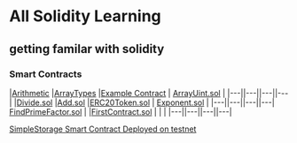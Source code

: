 # All Solidity Learning

## getting familar with solidity

### Smart Contracts

|[Arithmetic](./Arithematic.sol) |[ArrayTypes](./ArrayTypes.sol) |[Example Contract](./ExampleContract.sol) | [ArrayUint.sol](./ArrayUint.sol) |
|---||---||---||---|
|[Divide.sol](./Divide.sol) |[Add.sol](./Add.sol) |[ERC20Token.sol](./ERC20Token.sol) | [Exponent.sol](./Exponent.sol) |
|---||---||---||---|
[FindPrimeFactor.sol](./FIndPrimeFactor.sol) | |[FirstContract.sol](./firstContract.sol) |[]() | []()|
|---||---||---||---|

[SimpleStorage Smart Contract Deployed on testnet](./SimpleStorage.sol)
